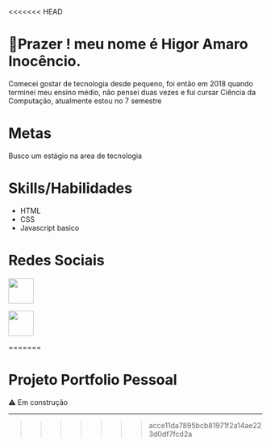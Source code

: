 <<<<<<< HEAD
# 👋Prazer ! meu nome é Higor Amaro Inocêncio.
Comecei gostar de tecnologia desde pequeno, foi então em 2018 quando terminei meu ensino médio, não pensei duas vezes e fui cursar Ciência da Computação, atualmente estou no 7 semestre

# Metas 
Busco um estágio na area de tecnologia

# Skills/Habilidades

- HTML 
- CSS
- Javascript basico

# Redes Sociais

 <a href="https://www.linkedin.com/in/higor-amaro">
<img width ="50px" src="https://t.ctcdn.com.br/09Y6BbLFxNn7XGCYRGzEI0p0oy8=/400x400/smart/filters:format(webp)/i490027.jpeg"></a><a  href ="https://github.com/Higoramaro" > <p><img width ="50px" src="https://github.githubassets.com/images/modules/logos_page/GitHub-Mark.png"> </a>

  



=======
# Projeto Portfolio Pessoal

 ⚠️ Em construção

------------
>>>>>>> acce11da7895bcb81971f2a14ae223d0df7fcd2a

